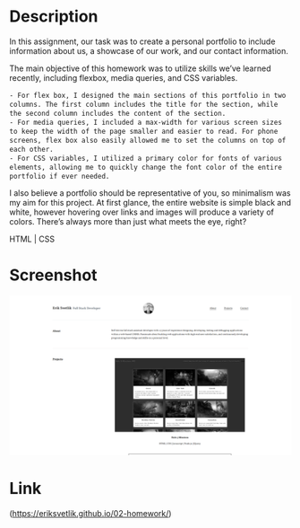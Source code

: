 # Description

In this assignment, our task was to create a personal portfolio to include information about us, a showcase of our work, and our contact information.

The main objective of this homework was to utilize skills we’ve learned recently, including flexbox, media queries, and CSS variables.

    - For flex box, I designed the main sections of this portfolio in two columns. The first column includes the title for the section, while the second column includes the content of the section.
    - For media queries, I included a max-width for various screen sizes to keep the width of the page smaller and easier to read. For phone screens, flex box also easily allowed me to set the columns on top of each other.
    - For CSS variables, I utilized a primary color for fonts of various elements, allowing me to quickly change the font color of the entire portfolio if ever needed.

I also believe a portfolio should be representative of you, so minimalism was my aim for this project. At first glance, the entire website is simple black and white, however hovering over links and images will produce a variety of colors. There’s always more than just what meets the eye, right?

HTML | CSS

# Screenshot

![Screenshot of webpage after code updates](./images/homework-readme.png)

# Link

(https://eriksvetlik.github.io/02-homework/)
